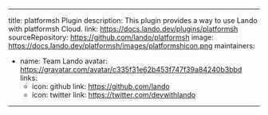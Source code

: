 
---
title: platformsh Plugin
description: This plugin provides a way to use Lando with platformsh Cloud.
link: https://docs.lando.dev/plugins/platformsh
sourceRepository: https://github.com/lando/platformsh
image: https://docs.lando.dev/platformsh/images/platformshicon.png
maintainers:
  - name: Team Lando
    avatar: https://gravatar.com/avatar/c335f31e62b453f747f39a84240b3bbd
    links:
      - icon: github
        link: https://github.com/lando
      - icon: twitter
        link: https://twitter.com/devwithlando
---

